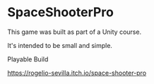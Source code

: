 # SpaceShooterPro


This game was built as part of a Unity course. 

It's intended to be small and simple.


Playable Build

https://rogelio-sevilla.itch.io/space-shooter-pro


